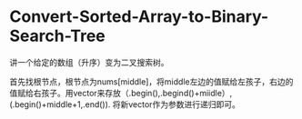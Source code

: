 # Convert-Sorted-Array-to-Binary-Search-Tree

讲一个给定的数组（升序）变为二叉搜索树。

首先找根节点，根节点为nums[middle]，将middle左边的值赋给左孩子，右边的值赋给右孩子。用vector来存放（.begin(),.begind()+miidle）,(.begin()+middle+1,.end()).
将新vector作为参数进行递归即可。
